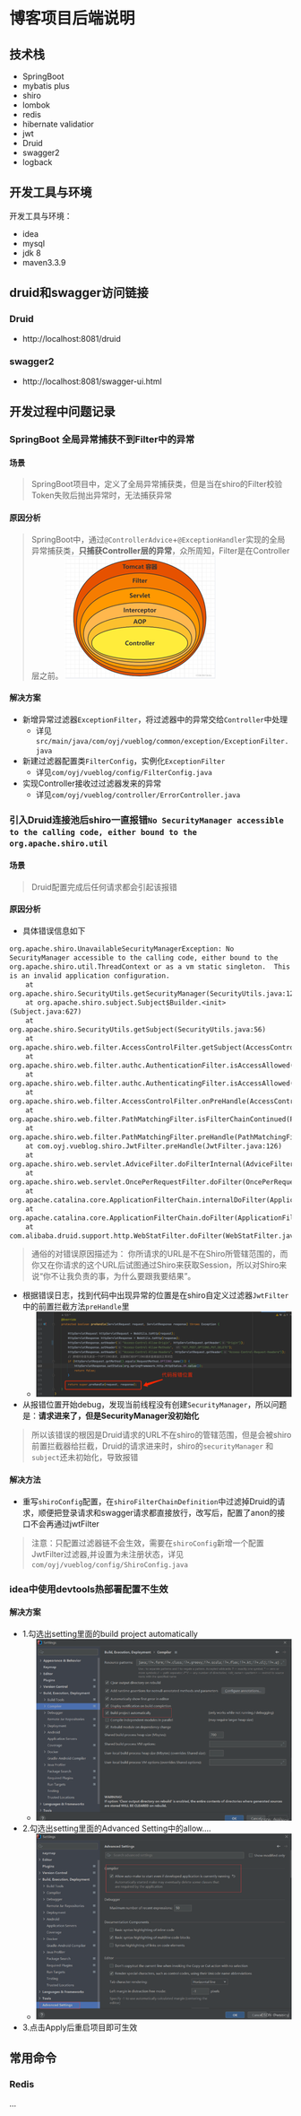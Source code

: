 # 博客项目后端说明
## 技术栈
- SpringBoot
- mybatis plus
- shiro
- lombok
- redis
- hibernate validatior
- jwt
- Druid
- swagger2
- logback
## 开发工具与环境
开发工具与环境：
- idea
- mysql
- jdk 8
- maven3.3.9
## druid和swagger访问链接
### Druid
- http://localhost:8081/druid
### swagger2
- http://localhost:8081/swagger-ui.html
## 开发过程中问题记录
### SpringBoot 全局异常捕获不到Filter中的异常
#### 场景
> SpringBoot项目中，定义了全局异常捕获类，但是当在shiro的Filter校验Token失败后抛出异常时，无法捕获异常
#### 原因分析
> SpringBoot中，通过`@ControllerAdvice`+`@ExceptionHandler`实现的全局异常捕获类，**只捕获Controller层的异常**，众所周知，Filter是在Controller层之前。
> ![img.png](imgs/img.png)
#### 解决方案
- 新增异常过滤器`ExceptionFilter`，将过滤器中的异常交给`Controller`中处理
  - 详见`src/main/java/com/oyj/vueblog/common/exception/ExceptionFilter.java`
- 新建过滤器配置类`FilterConfig`，实例化`ExceptionFilter`
  - 详见`com/oyj/vueblog/config/FilterConfig.java`
- 实现Controller接收过过滤器发来的异常
  - 详见`com/oyj/vueblog/controller/ErrorController.java`
### 引入Druid连接池后shiro一直报错`No SecurityManager accessible to the calling code, either bound to the org.apache.shiro.util`
#### 场景
> Druid配置完成后任何请求都会引起该报错
#### 原因分析
- 具体错误信息如下
```
org.apache.shiro.UnavailableSecurityManagerException: No SecurityManager accessible to the calling code, either bound to the org.apache.shiro.util.ThreadContext or as a vm static singleton.  This is an invalid application configuration.
	at org.apache.shiro.SecurityUtils.getSecurityManager(SecurityUtils.java:123)
	at org.apache.shiro.subject.Subject$Builder.<init>(Subject.java:627)
	at org.apache.shiro.SecurityUtils.getSubject(SecurityUtils.java:56)
	at org.apache.shiro.web.filter.AccessControlFilter.getSubject(AccessControlFilter.java:97)
	at org.apache.shiro.web.filter.authc.AuthenticationFilter.isAccessAllowed(AuthenticationFilter.java:80)
	at org.apache.shiro.web.filter.authc.AuthenticatingFilter.isAccessAllowed(AuthenticatingFilter.java:123)
	at org.apache.shiro.web.filter.AccessControlFilter.onPreHandle(AccessControlFilter.java:162)
	at org.apache.shiro.web.filter.PathMatchingFilter.isFilterChainContinued(PathMatchingFilter.java:203)
	at org.apache.shiro.web.filter.PathMatchingFilter.preHandle(PathMatchingFilter.java:178)
	at com.oyj.vueblog.shiro.JwtFilter.preHandle(JwtFilter.java:126)
	at org.apache.shiro.web.servlet.AdviceFilter.doFilterInternal(AdviceFilter.java:131)
	at org.apache.shiro.web.servlet.OncePerRequestFilter.doFilter(OncePerRequestFilter.java:125)
	at org.apache.catalina.core.ApplicationFilterChain.internalDoFilter(ApplicationFilterChain.java:193)
	at org.apache.catalina.core.ApplicationFilterChain.doFilter(ApplicationFilterChain.java:166)
	at com.alibaba.druid.support.http.WebStatFilter.doFilter(WebStatFilter.java:124)
```
> 通俗的对错误原因描述为：
你所请求的URL是不在Shiro所管辖范围的，而你又在你请求的这个URL后试图通过Shiro来获取Session，所以对Shiro来说“你不让我负责的事，为什么要跟我要结果”。
- 根据错误日志，找到代码中出现异常的位置是在shiro自定义过滤器`JwtFilter`中的前置拦截方法`preHandle`里
  - ![](imgs/img_3.png)
- 从报错位置开始debug，发现当前线程没有创建`SecurityManager`，所以问题是：**请求进来了，但是SecurityManager没初始化**
> 所以该错误的根因是Druid请求的URL不在shiro的管辖范围，但是会被shiro前置拦截器给拦截，Druid的请求进来时，shiro的`securityManager` 和 `subject`还未初始化，导致报错
#### 解决方法
- 重写`shiroConfig`配置，在`shiroFilterChainDefinition`中过滤掉Druid的请求，顺便把登录请求和swagger请求都直接放行，改写后，配置了anon的接口不会再通过jwtFilter
> 注意：只配置过滤器链不会生效，需要在`shiroConfig`新增一个配置JwtFilter过滤器,并设置为未注册状态，详见`com/oyj/vueblog/config/ShiroConfig.java`
### idea中使用devtools热部署配置不生效
#### 解决方案
- 1.勾选出setting里面的build project automatically
  - ![](imgs/img_1.png)
- 2.勾选出setting里面的Advanced Setting中的allow....
  - ![](imgs/img_2.png)
- 3.点击Apply后重启项目即可生效
## 常用命令
### Redis
...